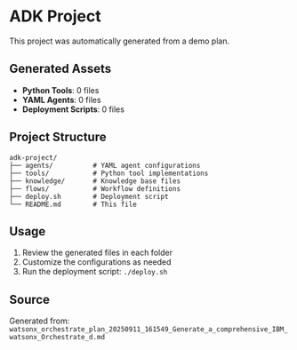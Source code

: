 # ADK Project

This project was automatically generated from a demo plan.

## Generated Assets

- **Python Tools**: 0 files
- **YAML Agents**: 0 files
- **Deployment Scripts**: 0 files

## Project Structure

```
adk-project/
├── agents/          # YAML agent configurations
├── tools/           # Python tool implementations
├── knowledge/       # Knowledge base files
├── flows/           # Workflow definitions
├── deploy.sh        # Deployment script
└── README.md        # This file
```

## Usage

1. Review the generated files in each folder
2. Customize the configurations as needed
3. Run the deployment script: `./deploy.sh`

## Source

Generated from: `watsonx_orchestrate_plan_20250911_161549_Generate_a_comprehensive_IBM_watsonx_Orchestrate_d.md`
